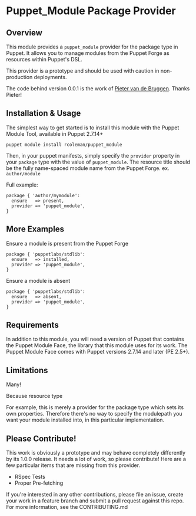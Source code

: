 Puppet_Module Package Provider
=============


Overview
---------

This module provides a `puppet_module` provider for the package type in Puppet. It allows you to manage
modules from the Puppet Forge as resources within Puppet's DSL.

This provider is a prototype and should be used with caution in non-production deployments.

The code behind version 0.0.1 is the work of [Pieter van de Bruggen](https://github.com/pvande). Thanks Pieter!


Installation & Usage
------------

The simplest way to get started is to install this module with the Puppet Module Tool, available in Puppet 2.7.14+

    puppet module install rcoleman/puppet_module
    
Then, in your puppet manifests, simply specify the `provider` property in your `package` type with the value of `puppet_module`. The resource title should be the fully name-spaced module name from the Puppet Forge. ex. `author/module`

Full example:

	package { 'author/mymodule':
	  ensure   => present,
	  provider => 'puppet_module',
	}


More Examples
-------

Ensure a module is present from the Puppet Forge
    
    package { 'puppetlabs/stdlib':
      ensure   => installed,
      provider => 'puppet_module',
    }

Ensure a module is absent


    package { 'puppetlabs/stdlib':
      ensure   => absent,
      provider => 'puppet_module',
    }


Requirements
------------

In addition to this module, you will need a version of Puppet that contains the Puppet Module Face, the library
that this module uses for its work. The Puppet Module Face comes with Puppet versions 2.7.14 and later (PE 2.5+).


Limitations
-----------

Many!

Because resource type

For example, this is merely a provider for the package type which sets its own properties. Therefore there's no way to specify the modulepath you want your module installed into, in this particular implementation.

Please Contribute!
------------------

This work is obviously a prototype and may behave completely differently by its 1.0.0 release. It needs a lot of work, so please contribute! Here are a few particular items that are missing from this provider.

* RSpec Tests
* Proper Pre-fetching

If you're interested in any other contributions, please file an issue, create your work in a feature branch and submit a pull request against this repo. For more information, see the CONTRIBUTING.md